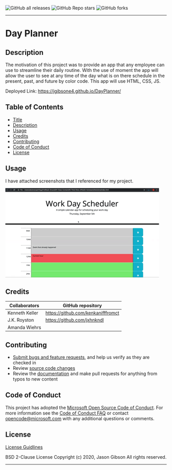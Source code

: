 ![GitHub all releases](https://img.shields.io/github/downloads/jgibsone4/jgibsone4.github.io/total?style=flat-square)
![GitHub Repo stars](https://img.shields.io/github/stars/jgibsone4/jgibsone4.github.io?style=flat-square)
![GitHub forks](https://img.shields.io/github/forks/jgibsone4/jgibsone4.github.io?style=social)

---

# Day Planner


## Description 

The motivation of this project was to provide an app that any employee can use to streamline their daily routine.  With the use of moment the app will allow the user to see at any time of the day what is on there schedule in the present, past, and future by color code.  This app will use HTML, CSS, JS.

Deployed Link: https://jgibsone4.github.io/DayPlanner/


## Table of Contents

* [Title](#day-planner)
* [Description](#description)
* [Usage](#usage)
* [Credits](#credits)
* [Contributing](#contributing)
* [Code of Conduct](#code-of-conduct)
* [License](#license)


## Usage 

I have attached screenshots that I referenced for my project.

![Screenshot of Client Site](https://github.com/jgibsone4/DayPlanner/blob/main/assets/05-third-party-apis-homework-demo.gif)


## Credits

Collaborators                                   | GitHub repository
------------                                    | -------------
Kenneth Keller                                  | https://github.com/kenkanifffromct
J.K. Royston                                    | https://github.com/jxhnkndl
Amanda Wiehrs                                   |

## Contributing

* [Submit bugs and feature requests](https://github.com/jgibsone4/DayPlanner/issues), and help us verify as they are checked in
* Review [source code changes](https://github.com/jgibsone4/DayPlanner/pulls)
* Review the [documentation](https://github.com/jgibsone4/DayPlanner) and make pull requests for anything from typos to new content


## Code of Conduct

This project has adopted the [Microsoft Open Source Code of Conduct](https://opensource.microsoft.com/codeofconduct/). For more information see the [Code of Conduct FAQ](https://opensource.microsoft.com/codeofconduct/faq/) or contact [opencode@microsoft.com](mailto:opencode@microsoft.com) with any additional questions or comments.


## License

[License Guidlines](https://github.com/jgibsone4/DayPlanner/blob/main/LICENSE) 

BSD 2-Clause License
Copyright (c) 2020, Jason Gibson
All rights reserved.

---
